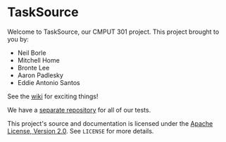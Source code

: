 TaskSource
==========

Welcome to TaskSource, our CMPUT 301 project. This project
brought to you by:

 - Neil Borle
 - Mitchell Home
 - Bronte Lee
 - Aaron Padlesky
 - Eddie Antonio Santos

See the [wiki](https://github.com/CMPUT301F12T01/classproject/wiki) for
exciting things!

We have a 
[separate repository](https://github.com/CMPUT301F12T01/CMPUT301F12T01-TaskSourceTesting)
for all of our tests.

This project's source and documentation is licensed under the [Apache
License, Version 2.0][Apache License]. See `LICENSE` for more details.

[Apache License]: http://www.apache.org/licenses/LICENSE-2.0.html
